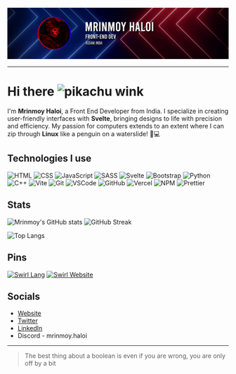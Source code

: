 ![banner](banner.jpg)

---

# Hi there ![pikachu wink](https://cdn.discordapp.com/emojis/765793273234063361.gif?size=44&quality=lossless)

I'm **Mrinmoy Haloi**, a Front End Developer from India. I specialize in creating user-friendly interfaces with **Svelte**, bringing designs to life with precision and efficiency. My passion for computers extends to an extent where I can zip through **Linux** like a penguin on a waterslide! 🐧💻

## Technologies I use

<!-- html, css, scss, js, svelte, bootstrap, python, c++, vite, git, vscode, github, vercel, npm, prettier -->

<p>
<img src="https://img.shields.io/badge/-HTML-E34F26?style=flat-square&logo=html5&logoColor=white" alt="HTML" />
<img src="https://img.shields.io/badge/-CSS-1572B6?style=flat-square&logo=css3&logoColor=white" alt="CSS" />
<img src="https://img.shields.io/badge/-JavaScript-F7DF1E?style=flat-square&logo=javascript&logoColor=black" alt="JavaScript" />
<img src="https://img.shields.io/badge/-Sass-CC6699?style=flat-square&logo=sass&logoColor=white" alt="SASS" />
<img src="https://img.shields.io/badge/-Svelte-FF3E00?style=flat-square&logo=svelte&logoColor=white" alt="Svelte" />
<img src="https://img.shields.io/badge/-Bootstrap-7952B3?style=flat-square&logo=bootstrap&logoColor=white" alt="Bootstrap" />
<img src="https://img.shields.io/badge/-Python-3776AB?style=flat-square&logo=python&logoColor=white" alt="Python" />
<img src="https://img.shields.io/badge/-C++-00599C?style=flat-square&logo=c%2B%2B&logoColor=white" alt="C++" />
<img src="https://img.shields.io/badge/-Vite-646CFF?style=flat-square&logo=vite&logoColor=white" alt="Vite" />
<img src="https://img.shields.io/badge/-Git-F05032?style=flat-square&logo=git&logoColor=white" alt="Git" />
<img src="https://img.shields.io/badge/-VSCode-007ACC?style=flat-square&logo=visual-studio-code&logoColor=white" alt="VSCode" />
<img src="https://img.shields.io/badge/-GitHub-181717?style=flat-square&logo=github&logoColor=white" alt="GitHub" />
<img src="https://img.shields.io/badge/-Vercel-000000?style=flat-square&logo=vercel&logoColor=white" alt="Vercel" />
<img src="https://img.shields.io/badge/-NPM-CB3837?style=flat-square&logo=npm&logoColor=white" alt="NPM" />
<img src="https://img.shields.io/badge/-Prettier-F7B93E?style=flat-square&logo=prettier&logoColor=white" alt="Prettier" />
</p>

## Stats

<img width=450px src="https://github-readme-stats.vercel.app/api?username=MrinmoyHaloi&show_icons=true&theme=radical&rank_icon=github" alt="Mrinmoy's GitHub stats" /> <img width=450px src="https://github-readme-streak-stats.herokuapp.com/?user=MrinmoyHaloi&theme=radical" alt="GitHub Streak" />

<img src="https://github-readme-stats.vercel.app/api/top-langs/?username=MrinmoyHaloi&layout=compact&theme=radical" alt="Top Langs" />

## Pins
[![Swirl Lang](https://github-readme-stats.vercel.app/api/pin/?username=swirllang&repo=swirl&theme=radical&show_owner=true)](https://github.com/swirllang/swirl) 
[![Swirl Website](https://github-readme-stats.vercel.app/api/pin/?username=swirllang&repo=swirl-website&theme=radical&show_owner=true)](https://github.com/swirllang/swirl-website)

## Socials

-   [Website](https://mrinmoy.is-a.dev)
-   [Twitter](https://twitter.com/_mrinmoy_haloi_)
-   [LinkedIn](https://www.linkedin.com/in/mrinmoy-haloi-9b8053290/)
-   Discord - mrinmoy.haloi

---

> The best thing about a boolean is even if you are wrong, you are only off by a bit
